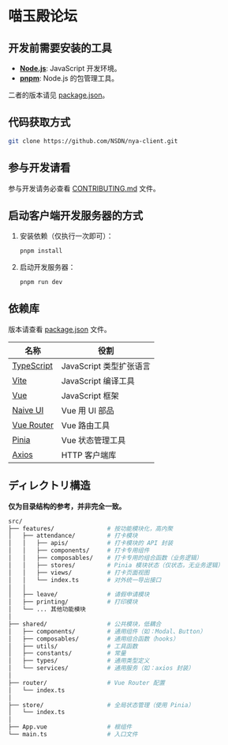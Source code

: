 # 喵玉殿论坛

## 开发前需要安装的工具

- [**Node.js**](https://nodejs.org/en/download): JavaScript 开发环境。
- [**pnpm**](https://pnpm.io/installation): Node.js 的包管理工具。

二者的版本请见 [package.json](./package.json)。

## 代码获取方式

```bash
git clone https://github.com/NSDN/nya-client.git
```

## 参与开发请看

参与开发请务必查看 [CONTRIBUTING.md](./CONTRIBUTING.md) 文件。

## 启动客户端开发服务器的方式

1. 安装依赖（仅执行一次即可）：

   ```bash
   pnpm install
   ```

2. 启动开发服务器：

   ```bash
   pnpm run dev
   ```

## 依赖库

版本请查看 [package.json](./package.json) 文件。

| 名称                                               | 役割                    |
| -------------------------------------------------- | ----------------------- |
| [TypeScript](https://www.typescriptlang.org/)      | JavaScript 类型扩张语言 |
| [Vite](https://vite.dev/)                          | JavaScript 编译工具     |
| [Vue](https://vuejs.org/)                          | JavaScript 框架         |
| [Naive UI](https://www.naiveui.com/en-US/os-theme) | Vue 用 UI 部品          |
| [Vue Router](https://router.vuejs.org/)            | Vue 路由工具            |
| [Pinia](https://pinia.vuejs.org/)                  | Vue 状态管理工具        |
| [Axios](https://axios-http.com/)                   | HTTP 客户端库           |

## ディレクトリ構造

**仅为目录结构的参考，并非完全一致。**

```bash
src/
├── features/               # 按功能模块化，高内聚
│   ├── attendance/         # 打卡模块
│   │   ├── apis/           # 打卡模块的 API 封装
│   │   ├── components/     # 打卡专用组件
│   │   ├── composables/    # 打卡专用的组合函数（业务逻辑）
│   │   ├── stores/         # Pinia 模块状态（仅状态，无业务逻辑）
│   │   ├── views/          # 打卡页面视图
│   │   └── index.ts        # 对外统一导出接口
│   │
│   ├── leave/              # 请假申请模块
│   ├── printing/           # 打印模块
│   └── ... 其他功能模块
│
├── shared/                 # 公共模块，低耦合
│   ├── components/         # 通用组件（如：Modal、Button）
│   ├── composables/        # 通用组合函数（hooks）
│   ├── utils/              # 工具函数
│   ├── constants/          # 常量
│   ├── types/              # 通用类型定义
│   └── services/           # 通用服务（如：axios 封装）
│
├── router/                 # Vue Router 配置
│   └── index.ts
│
├── store/                  # 全局状态管理（使用 Pinia）
│   └── index.ts
│
├── App.vue                 # 根组件
└── main.ts                 # 入口文件
```
